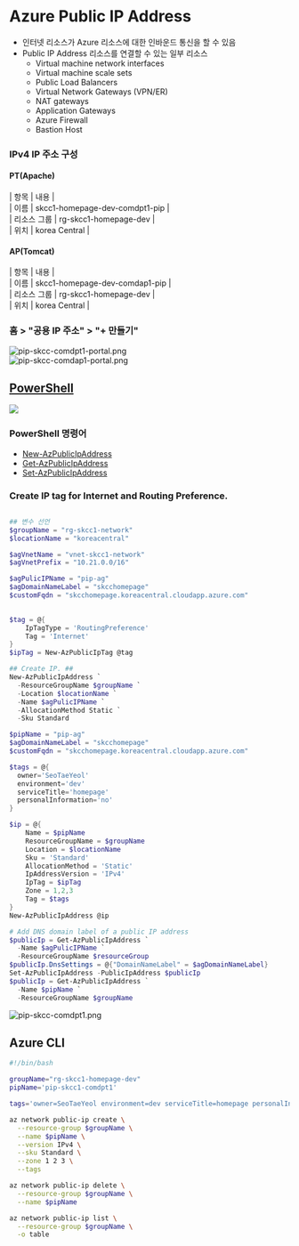 # Azure Public IP Address
- 인터넷 리소스가 Azure 리소스에 대한 인바운드 통신을 할 수 있음
- Public IP Address 리소스를 연결할 수 있는 일부 리소스
  - Virtual machine network interfaces
  - Virtual machine scale sets
  - Public Load Balancers
  - Virtual Network Gateways (VPN/ER)
  - NAT gateways
  - Application Gateways
  - Azure Firewall
  - Bastion Host

### IPv4 IP 주소 구성
#### PT(Apache)
| 항목 | 내용 |  
| 이름 | skcc1-homepage-dev-comdpt1-pip |  
| 리소스 그룹 | rg-skcc1-homepage-dev |  
| 위치 | korea Central |  

#### AP(Tomcat)
| 항목 | 내용 |  
| 이름 | skcc1-homepage-dev-comdap1-pip |  
| 리소스 그룹 | rg-skcc1-homepage-dev |  
| 위치 | korea Central |  

### 홈 > "공용 IP 주소" > "+ 만들기"
![pip-skcc-comdpt1-portal.png](./img/pip-skcc-comdpt1-portal.png)  
![pip-skcc-comdap1-portal.png](./img/pip-skcc-comdap1-portal.png)  

## [PowerShell](https://shell.azure.com)
<a href="https://shell.azure.com">
  <img class="cloudshell" src=./img/hdi-launch-cloud-shell.png>
</a>

### PowerShell 명령어
* [New-AzPublicIpAddress](https://docs.microsoft.com/en-us/powershell/module/az.network/new-azpublicipaddress?view=azps-7.1.0)
* [Get-AzPublicIpAddress](https://docs.microsoft.com/en-us/powershell/module/az.network/get-azpublicipaddress?view=azps-7.1.0)
* [Set-AzPublicIpAddress](https://docs.microsoft.com/en-us/powershell/module/az.network/set-azpublicipaddress?view=azps-7.1.0)

### Create IP tag for Internet and Routing Preference.
```powershell

## 변수 선언
$groupName = "rg-skcc1-network"
$locationName = "koreacentral"

$agVnetName = "vnet-skcc1-network"
$agVnetPrefix = "10.21.0.0/16"

$agPulicIPName = "pip-ag"
$agDomainNameLabel = "skcchomepage"
$customFqdn = "skcchomepage.koreacentral.cloudapp.azure.com"
 

$tag = @{
    IpTagType = 'RoutingPreference'
    Tag = 'Internet'   
}
$ipTag = New-AzPublicIpTag @tag

## Create IP. ##
New-AzPublicIpAddress `
  -ResourceGroupName $groupName `
  -Location $locationName `
  -Name $agPulicIPName `
  -AllocationMethod Static `
  -Sku Standard

$pipName = "pip-ag"
$agDomainNameLabel = "skcchomepage"
$customFqdn = "skcchomepage.koreacentral.cloudapp.azure.com"

$tags = @{
  owner='SeoTaeYeol'
  environment='dev'
  serviceTitle='homepage'
  personalInformation='no'
}

$ip = @{
    Name = $pipName
    ResourceGroupName = $groupName
    Location = $locationName
    Sku = 'Standard'
    AllocationMethod = 'Static'
    IpAddressVersion = 'IPv4'
    IpTag = $ipTag
    Zone = 1,2,3   
    Tag = $tags
}
New-AzPublicIpAddress @ip

# Add DNS domain label of a public IP address
$publicIp = Get-AzPublicIpAddress `
  -Name $agPulicIPName `
  -ResourceGroupName $resourceGroup
$publicIp.DnsSettings = @{"DomainNameLabel" = $agDomainNameLabel}
Set-AzPublicIpAddress -PublicIpAddress $publicIp
$publicIp = Get-AzPublicIpAddress `
  -Name $pipName `
  -ResourceGroupName $groupName
```

![pip-skcc-comdpt1.png](./img/pip-skcc-comdpt1.png)

## Azure CLI
```bash
#!/bin/bash

groupName="rg-skcc1-homepage-dev"
pipName='pip-skcc1-comdpt1'

tags='owner=SeoTaeYeol environment=dev serviceTitle=homepage personalInformation=no'

az network public-ip create \
  --resource-group $groupName \
  --name $pipName \
  --version IPv4 \
  --sku Standard \
  --zone 1 2 3 \
  --tags

az network public-ip delete \
  --resource-group $groupName \
  --name $pipName

az network public-ip list \
  --resource-group $groupName \
  -o table
```
